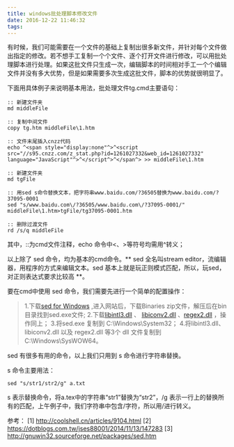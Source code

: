 ```yaml
---
title: windows批处理脚本修改文件
date: 2016-12-22 11:46:32
tags:
---
```


有时候，我们可能需要在一个文件的基础上复制出很多新文件，并针对每个文件做出指定的修改。若不想手工复制一个个文件、逐个打开文件进行修改，可以用批处理脚本进行处理。如果这批文件只生成一次，编辑脚本的时间相对手工一个个编辑文件并没有多大优势，但是如果需要多次生成这批文件，脚本的优势就很明显了。

<!-- more -->

下面用具体例子来说明基本用法，批处理文件tg.cmd主要语句：

```
:: 新建文件夹
md middleFile

:: 复制中间文件
copy tg.htm middleFile\1.htm

:: 文件末尾插入cnzz代码
echo ^<span style="display:none"^>^<script src="//s95.cnzz.com/z_stat.php?id=1261027332&web_id=1261027332" language="JavaScript"^>^</script^>^</span^> >> middleFile\1.htm

:: 新建文件夹
md tgFile

:: 用sed s命令替换文本，把字符串www.baidu.com/?36505替换为www.baidu.com/?37095-0001
sed "s/www.baidu.com\/?36505/www.baidu.com\/?37095-0001/" middleFile\1.htm>tgFile/tg37095-0001.htm

:: 删除过渡文件
rd /s/q middleFile 
```

其中，::为cmd文件注释，echo 命令中<、>等符号均需用^转义；

以上除了 sed 命令，均为基本的cmd命令。** sed 全名叫stream editor，流编辑器，用程序的方式来编辑文本。sed 基本上就是玩正则模式匹配，所以，玩sed，对正则表达式要求比较高 **。

要在cmd中使用 sed 命令，我们需要先进行一个简单的配置操作：
> 1.下载[sed for Windows](http://gnuwin32.sourceforge.net/packages/sed.htm) ,进入网站后，下载Binaries zip文件，解压后在bin目录找到sed.exe文件;
> 2.下载[libintl3.dll](http://gnuwin32.sourceforge.net/packages/libintl.htm) 、 [libiconv2.dll](http://gnuwin32.sourceforge.net/packages/libiconv.htm) 、[regex2.dll](http://gnuwin32.sourceforge.net/packages/regex.htm) ，操作同上；
> 3.将sed.exe 复制到 C:\Windows\System32；
> 4.将libintl3.dll、libiconv2.dll 以及 regex2.dll 等3个 dll 文件复制到C:\Windows\SysWOW64。

sed 有很多有用的命令，以上我们只用到 s 命令进行字符串替换。

s 命令主要用法：

```
sed "s/str1/str2/g" a.txt
```

s 表示替换命令，将a.tex中的字符串“str1”替换为“str2”，/g 表示一行上的替换所有的匹配，上午例子中，我们字符串中包含/字符，所以用\/进行转义。


参考：
[1] http://coolshell.cn/articles/9104.html
[2] https://dotblogs.com.tw/jses88001/2014/11/13/147283
[3] http://gnuwin32.sourceforge.net/packages/sed.htm


    



